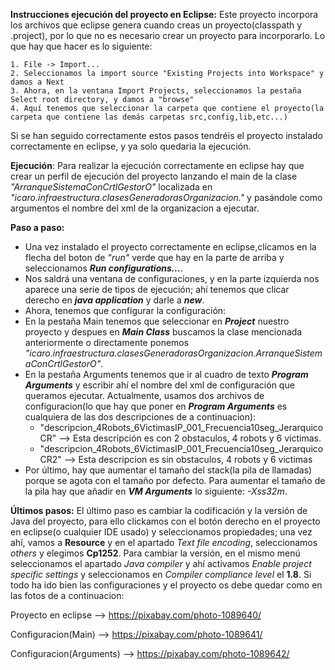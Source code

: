 **Instrucciones ejecución del proyecto en Eclipse:** Este proyecto incorpora los archivos que eclipse genera cuando creas un proyecto(classpath y .project), por lo que no es necesario crear un proyecto para incorporarlo. 
Lo que hay que hacer es lo siguiente: 

	1. File -> Import...
	2. Seleccionamos la import source "Existing Projects into Workspace" y damos a Next
	3. Ahora, en la ventana Import Projects, seleccionamos la pestaña Select root directory, y damos a "browse"
	4. Aquí tenemos que seleccionar la carpeta que contiene el proyecto(la carpeta que contiene las demás carpetas src,config,lib,etc...) 

 Si se han seguido correctamente estos pasos tendréis el proyecto instalado correctamente en eclipse, y ya solo quedaria la ejecución.

**Ejecución**: Para realizar la ejecución correctamente en eclipse hay que crear un perfil de ejecución del proyecto
  lanzando el main de la clase _"ArranqueSistemaConCrtlGestorO"_ localizada en _"icaro.infraestructura.clasesGeneradorasOrganizacion."_ y 
  pasándole como argumentos el nombre del xml de la organizacion a ejecutar.

  **Paso a paso:**
  - Una vez instalado el proyecto correctamente en eclipse,clicamos en la flecha del boton de _"run"_ verde que hay en la parte de arriba y seleccionamos _**Run configurations...**_.
  - Nos saldrá una ventana de configuraciones, y en la parte izquierda nos aparece una serie de tipos de ejecución; ahí tenemos que clicar derecho en _**java application**_ y darle a _**new**_.
  - Ahora, tenemos que configurar la configuración:
  - En la pestaña Main tenemos que seleccionar en _**Project**_ nuestro proyecto y despues en _**Main Class**_ buscamos la clase mencionada anteriormente
   o directamente ponemos _"icaro.infraestructura.clasesGeneradorasOrganizacion.ArranqueSistemaConCrtlGestorO"_.
  - En la pestaña Arguments tenemos que ir al cuadro de texto _**Program Arguments**_ y escribir ahí el nombre del xml de configuración que queramos ejecutar.
  Actualmente, usamos dos archivos de configuracion(lo que hay que poner en _**Program Arguments**_ es cualquiera de las dos descripciones de a continuacion):
  	- "descripcion_4Robots_6VictimasIP_001_Frecuencia10seg_JerarquicoCR"        --> Esta descripción es con 2 obstaculos, 4 robots y 6 victimas.
  	- "descripcion_4Robots_6VictimasIP_001_Frecuencia10seg_JerarquicoCR2"       --> Esta descripcion es sin obstaculos, 4 robots y 6 victimas
  - Por último, hay que aumentar el tamaño del stack(la pila de llamadas) porque se agota con el tamaño por defecto. Para aumentar el tamaño de la pila
  hay que añadir en _**VM Arguments**_ lo siguiente: _-Xss32m_.

**Últimos pasos:**
	El último paso es cambiar la codificación y la versión de Java del proyecto, para ello clickamos con el botón derecho en el proyecto en eclipse(o cualquier IDE usado) y seleccionamos propiedades; una vez ahí, vamos a **Resource** y en el apartado _Text file encoding_, seleccionamos _others_ y elegimos **Cp1252**. Para cambiar la versión, en el mismo menú seleccionamos el apartado _Java compiler_ y ahí activamos _Enable project specific settings_ y seleccionamos en _Compiler compliance level_ el **1.8**.
  Si todo ha ido bien las configuraciones y el proyecto os debe quedar como en las fotos de a continuacion:

  Proyecto en eclipse --> https://pixabay.com/photo-1089640/
  
  Configuracion(Main) --> https://pixabay.com/photo-1089641/
  
  Configuracion(Arguments) --> https://pixabay.com/photo-1089642/
